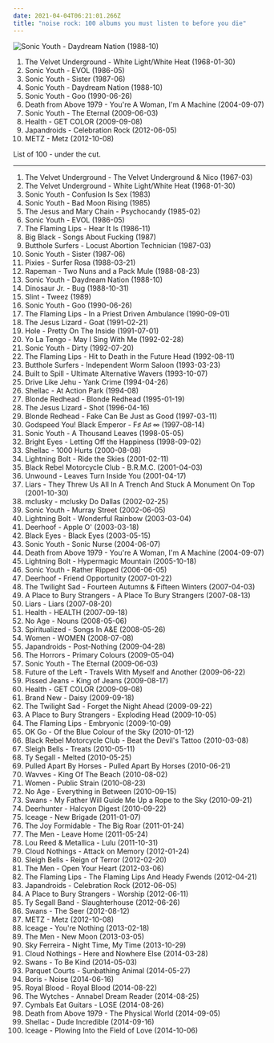 ```yaml
---
date: 2021-04-04T06:21:01.266Z
title: "noise rock: 100 albums you must listen to before you die"
---
```

![Sonic Youth - Daydream Nation (1988-10)](http://coverartarchive.org/release/430347cb-0879-3113-9fde-c75b658c298e/20232156952-500.jpg "Sonic Youth - Daydream Nation (1988-10)")
<ol class="albums">
<li data-cover="http://coverartarchive.org/release/cad3294a-3ea9-3e0e-a426-fe9862571e34/15465460977-500.jpg" data-tags="proto-punk, 60s, rock, noise rock" role="button">The Velvet Underground - White Light/White Heat (1968-01-30)</li>
<li data-cover="http://coverartarchive.org/release/4f3da9b5-2333-4ebd-97df-a1bcd32166be/9737664235-500.jpg" data-tags="noise rock" role="button">Sonic Youth - EVOL (1986-05)</li>
<li data-cover="https://via.placeholder.com/450" data-tags="alternative rock" role="button">Sonic Youth - Sister (1987-06)</li>
<li data-cover="http://coverartarchive.org/release/430347cb-0879-3113-9fde-c75b658c298e/20232156952-500.jpg" data-tags="alternative, 80s" role="button">Sonic Youth - Daydream Nation (1988-10)</li>
<li data-cover="http://coverartarchive.org/release/1123137a-295d-4c19-9dad-76ea01bc656a/28314714742-500.jpg" data-tags="90s" role="button">Sonic Youth - Goo (1990-06-26)</li>
<li data-cover="https://via.placeholder.com/450" data-tags="indie rock, dance punk, rock" role="button">Death from Above 1979 - You're A Woman, I'm A Machine (2004-09-07)</li>
<li data-cover="https://img.discogs.com/Qs-XsCyFcAq1-r3ykSEGmihWB3k=/fit-in/400x403/filters:strip_icc():format(jpeg):mode_rgb():quality(90)/discogs-images/R-2586371-1291821882.jpeg.jpg" data-tags="alternative rock, noise rock, post-punk" role="button">Sonic Youth - The Eternal (2009-06-03)</li>
<li data-cover="http://coverartarchive.org/release/7255d1b7-2707-3a9a-a58f-fa0dc1bb7c5a/11171174905-500.jpg" data-tags="noise rock" role="button">Health - GET COLOR (2009-09-08)</li>
<li data-cover="http://coverartarchive.org/release/149812f7-28a5-4960-ad49-0b647cdb978e/1076686535-500.jpg" data-tags="indie rock, noise rock" role="button">Japandroids - Celebration Rock (2012-06-05)</li>
<li data-cover="http://coverartarchive.org/release/07d46df6-ee00-4f79-ad1b-549620812d99/2251994757-500.jpg" data-tags="noise rock" role="button">METZ - Metz (2012-10-08)</li>
</ol>
List of 100 - under the cut.
<!-- more -->

_________________

<ol class="albums">
<li data-cover="http://coverartarchive.org/release/e2820d3f-bf0f-440f-b327-0a9c32e280d8/11733996765-500.jpg" data-tags="60s, rock, classic rock" role="button">
The Velvet Underground - The Velvet Underground & Nico (1967-03)
</li>
<li data-cover="http://coverartarchive.org/release/cad3294a-3ea9-3e0e-a426-fe9862571e34/15465460977-500.jpg" data-tags="proto-punk, 60s, rock, noise rock" role="button">
The Velvet Underground - White Light/White Heat (1968-01-30)
</li>
<li data-cover="http://coverartarchive.org/release/da11e4d0-97a2-3365-b510-3a3f05dbd34d/28361039757-500.jpg" data-tags="noise rock, no wave" role="button">
Sonic Youth - Confusion Is Sex (1983)
</li>
<li data-cover="https://img.discogs.com/vx3Vhu6YBJACYuloYmM0uXmpSis=/fit-in/400x396/filters:strip_icc():format(jpeg):mode_rgb():quality(90)/discogs-images/R-12060190-1527514473-8801.jpeg.jpg" data-tags="80s, no wave, experimental" role="button">
Sonic Youth - Bad Moon Rising (1985)
</li>
<li data-cover="https://img.discogs.com/tE60fMJ5MnEcRbdhmq9n4QfSQKk=/fit-in/600x611/filters:strip_icc():format(jpeg):mode_rgb():quality(90)/discogs-images/R-369883-1594750551-4786.jpeg.jpg" data-tags="post-punk, shoegaze, noise pop" role="button">
The Jesus and Mary Chain - Psychocandy (1985-02)
</li>
<li data-cover="http://coverartarchive.org/release/4f3da9b5-2333-4ebd-97df-a1bcd32166be/9737664235-500.jpg" data-tags="noise rock" role="button">
Sonic Youth - EVOL (1986-05)
</li>
<li data-cover="https://via.placeholder.com/450" data-tags="80s, noise rock, psychedelic rock" role="button">
The Flaming Lips - Hear It Is (1986-11)
</li>
<li data-cover="http://coverartarchive.org/release/843d0653-f15d-3d62-befc-ccc951e0db48/5857978636-500.jpg" data-tags="noise rock" role="button">
Big Black - Songs About Fucking (1987)
</li>
<li data-cover="http://coverartarchive.org/release/cba37f1a-2c70-3e76-bdc4-ed56e4de184f/9518530430-500.jpg" data-tags="noise rock" role="button">
Butthole Surfers - Locust Abortion Technician (1987-03)
</li>
<li data-cover="https://via.placeholder.com/450" data-tags="alternative rock" role="button">
Sonic Youth - Sister (1987-06)
</li>
<li data-cover="http://coverartarchive.org/release/1415ba1b-1208-4c4a-b711-65275b10ae05/24215425508-500.jpg" data-tags="alternative rock" role="button">
Pixies - Surfer Rosa (1988-03-21)
</li>
<li data-cover="https://via.placeholder.com/450" data-tags="noise rock, post-hardcore" role="button">
Rapeman - Two Nuns and a Pack Mule (1988-08-23)
</li>
<li data-cover="http://coverartarchive.org/release/430347cb-0879-3113-9fde-c75b658c298e/20232156952-500.jpg" data-tags="alternative, 80s" role="button">
Sonic Youth - Daydream Nation (1988-10)
</li>
<li data-cover="http://coverartarchive.org/release/25ddf543-d006-48fc-99f3-ca38337f41fc/14505240050-500.jpg" data-tags="alternative, indie rock" role="button">
Dinosaur Jr. - Bug (1988-10-31)
</li>
<li data-cover="http://coverartarchive.org/release/0774c7c4-c2ca-4d77-92a2-176456ef7475/27985403238-500.jpg" data-tags="noise rock" role="button">
Slint - Tweez (1989)
</li>
<li data-cover="http://coverartarchive.org/release/1123137a-295d-4c19-9dad-76ea01bc656a/28314714742-500.jpg" data-tags="90s" role="button">
Sonic Youth - Goo (1990-06-26)
</li>
<li data-cover="http://coverartarchive.org/release/d2eb8894-6ca3-488e-8359-f2a519ae6d0e/12712212150-500.jpg" data-tags="rock, noise rock, alternative, 90s, noise pop" role="button">
The Flaming Lips - In a Priest Driven Ambulance (1990-09-01)
</li>
<li data-cover="http://coverartarchive.org/release/39768213-ed10-4cdb-a516-d8194f3ac3aa/22607601704-500.jpg" data-tags="noise rock, post-hardcore" role="button">
The Jesus Lizard - Goat (1991-02-21)
</li>
<li data-cover="https://img.discogs.com/8Qmy81GuWZDtF1bqat4DA2bnPzg=/fit-in/600x521/filters:strip_icc():format(jpeg):mode_rgb():quality(90)/discogs-images/R-11240105-1512524485-4612.jpeg.jpg" data-tags="grunge" role="button">
Hole - Pretty On The Inside (1991-07-01)
</li>
<li data-cover="http://coverartarchive.org/release/d4dcea90-1d72-4141-8b18-68f0361258dd/14922151616-500.jpg" data-tags="indie rock, 90s" role="button">
Yo La Tengo - May I Sing With Me (1992-02-28)
</li>
<li data-cover="http://coverartarchive.org/release/c8c59a0a-5464-4eac-8251-5cfa102de5ac/15872226838-500.jpg" data-tags="alternative, 90s, alternative rock" role="button">
Sonic Youth - Dirty (1992-07-20)
</li>
<li data-cover="http://coverartarchive.org/release/171ffbe3-d2df-4377-8853-ffdc1d19bc4c/18230348494-500.jpg" data-tags="90s, noise rock, noise pop" role="button">
The Flaming Lips - Hit to Death in the Future Head (1992-08-11)
</li>
<li data-cover="http://coverartarchive.org/release/617e6155-432c-4c95-a9ab-b78e1c7838c2/11841421329-500.jpg" data-tags="rock, alternative rock, alternative, psychedelic" role="button">
Butthole Surfers - Independent Worm Saloon (1993-03-23)
</li>
<li data-cover="https://img.discogs.com/SCURkKpcskD2yteH7PuVXWUEdW8=/fit-in/573x559/filters:strip_icc():format(jpeg):mode_rgb():quality(90)/discogs-images/R-726631-1233945075.jpeg.jpg" data-tags="indie rock" role="button">
Built to Spill - Ultimate Alternative Wavers (1993-10-07)
</li>
<li data-cover="http://coverartarchive.org/release/883a8c08-4f08-4acc-b2a4-9f2d549ac696/23545562962-500.jpg" data-tags="post-hardcore, math rock" role="button">
Drive Like Jehu - Yank Crime (1994-04-26)
</li>
<li data-cover="http://coverartarchive.org/release/13cb27a3-a149-4aa3-93e3-47b2cc6e0ab7/26663400234-500.jpg" data-tags="math rock, noise rock, post-hardcore" role="button">
Shellac - At Action Park (1994-08)
</li>
<li data-cover="http://coverartarchive.org/release/23ac0966-5414-4177-a599-6883e92964c4/7940049824-500.jpg" data-tags="indie rock" role="button">
Blonde Redhead - Blonde Redhead (1995-01-19)
</li>
<li data-cover="https://img.discogs.com/shP5Cad9GgulW9A6Ovg9EdMVVzc=/fit-in/220x220/filters:strip_icc():format(jpeg):mode_rgb():quality(90)/discogs-images/R-5968287-1445604327-5831.jpeg.jpg" data-tags="noise rock" role="button">
The Jesus Lizard - Shot (1996-04-16)
</li>
<li data-cover="https://img.discogs.com/ONy1490mq3ZqLfb7XUWkkSKnwqs=/fit-in/600x599/filters:strip_icc():format(jpeg):mode_rgb():quality(90)/discogs-images/R-371265-1237647823.jpeg.jpg" data-tags="indie rock, alternative" role="button">
Blonde Redhead - Fake Can Be Just as Good (1997-03-11)
</li>
<li data-cover="http://coverartarchive.org/release/771ae005-6f8b-4831-9350-c3a7fdcb2442/2324127707-500.jpg" data-tags="post-rock" role="button">
Godspeed You! Black Emperor - F♯ A♯ ∞ (1997-08-14)
</li>
<li data-cover="https://img.discogs.com/ogAdxAzAVI3WHa9Twx-HxTIMmYM=/fit-in/600x602/filters:strip_icc():format(jpeg):mode_rgb():quality(90)/discogs-images/R-668910-1145575708.jpeg.jpg" data-tags="experimental, alternative" role="button">
Sonic Youth - A Thousand Leaves (1998-05-05)
</li>
<li data-cover="https://via.placeholder.com/450" data-tags="indie, emo" role="button">
Bright Eyes - Letting Off the Happiness (1998-09-02)
</li>
<li data-cover="http://coverartarchive.org/release/76a1b5df-8af7-4c78-8c44-f15ce08c2eb1/3348973628-500.jpg" data-tags="noise rock" role="button">
Shellac - 1000 Hurts (2000-08-08)
</li>
<li data-cover="http://coverartarchive.org/release/b4d77f6d-395b-4993-866b-3f8c8300798e/11799097798-500.jpg" data-tags="noise, noise rock" role="button">
Lightning Bolt - Ride the Skies (2001-02-11)
</li>
<li data-cover="http://coverartarchive.org/release/f4427c4c-9971-41a6-9392-efca9ac48555/6985295467-500.jpg" data-tags="rock" role="button">
Black Rebel Motorcycle Club - B.R.M.C. (2001-04-03)
</li>
<li data-cover="http://coverartarchive.org/release/3b1b7509-7bff-4a95-9ee8-f5e050cf102e/27704658731-500.jpg" data-tags="post-hardcore" role="button">
Unwound - Leaves Turn Inside You (2001-04-17)
</li>
<li data-cover="https://img.discogs.com/3JwqbEgjQA4lt1zalOyHv0AIFU8=/fit-in/455x468/filters:strip_icc():format(jpeg):mode_rgb():quality(90)/discogs-images/R-3792988-1344624305-7242.jpeg.jpg" data-tags="noise rock, post-punk, indie, experimental" role="button">
Liars - They Threw Us All In A Trench And Stuck A Monument On Top (2001-10-30)
</li>
<li data-cover="http://coverartarchive.org/release/c9b684e7-1820-4f91-a43b-ebf12c580d9f/6624706040-500.jpg" data-tags="noise rock" role="button">
mclusky - mclusky Do Dallas (2002-02-25)
</li>
<li data-cover="https://img.discogs.com/zjUyWAOCKKRO0GZFI3KUhGsT9JQ=/fit-in/400x389/filters:strip_icc():format(jpeg):mode_rgb():quality(90)/discogs-images/R-11890340-1525188565-1377.jpeg.jpg" data-tags="alternative rock" role="button">
Sonic Youth - Murray Street (2002-06-05)
</li>
<li data-cover="http://coverartarchive.org/release/f626b8d5-67a6-4bc7-82cd-4a0c24c8ed5d/11799177283-500.jpg" data-tags="noise rock" role="button">
Lightning Bolt - Wonderful Rainbow (2003-03-04)
</li>
<li data-cover="http://coverartarchive.org/release/34bec82a-41c0-35a5-aa99-9b94517b9d0a/9544109904-500.jpg" data-tags="indie rock, indie" role="button">
Deerhoof - Apple O' (2003-03-18)
</li>
<li data-cover="https://img.discogs.com/lppLvjv4rALkQRGCBvSlerTDPPc=/fit-in/455x455/filters:strip_icc():format(jpeg):mode_rgb():quality(90)/discogs-images/R-719425-1244135921.jpeg.jpg" data-tags="noise, noise rock, dischord, real post-hardcore" role="button">
Black Eyes - Black Eyes (2003-05-15)
</li>
<li data-cover="http://coverartarchive.org/release/7d60edd1-f1d0-4c29-a2a3-f9ad2d3f2de7/4808033952-500.jpg" data-tags="alternative rock" role="button">
Sonic Youth - Sonic Nurse (2004-06-07)
</li>
<li data-cover="https://via.placeholder.com/450" data-tags="indie rock, dance punk, rock" role="button">
Death from Above 1979 - You're A Woman, I'm A Machine (2004-09-07)
</li>
<li data-cover="http://coverartarchive.org/release/caee1003-ccd8-40bf-b682-d79f0054b36a/11799281268-500.jpg" data-tags="noise rock, noise" role="button">
Lightning Bolt - Hypermagic Mountain (2005-10-18)
</li>
<li data-cover="https://img.discogs.com/w7C3d8OHmFjsMS3t3Tvx8WQSFRo=/fit-in/400x391/filters:strip_icc():format(jpeg):mode_rgb():quality(90)/discogs-images/R-5119480-1385028132-2136.jpeg.jpg" data-tags="alternative rock" role="button">
Sonic Youth - Rather Ripped (2006-06-05)
</li>
<li data-cover="https://via.placeholder.com/450" data-tags="indie, indie rock" role="button">
Deerhoof - Friend Opportunity (2007-01-22)
</li>
<li data-cover="http://coverartarchive.org/release/c8e850b0-f816-41cf-8fd7-625e2e03ea6f/21355592306-500.jpg" data-tags="indie rock, noise rock, shoegaze, god tier, 2007 fave albums, bobjebus16 owns this, jaarlijstje 2007, worn-out from overplay, no waste album, stand out albums of 2007" role="button">
The Twilight Sad - Fourteen Autumns & Fifteen Winters (2007-04-03)
</li>
<li data-cover="https://img.discogs.com/VZlzejrrxZQ4j4-hTLJo-cmqpUk=/fit-in/600x531/filters:strip_icc():format(jpeg):mode_rgb():quality(90)/discogs-images/R-1039866-1267920531.jpeg.jpg" data-tags="shoegaze" role="button">
A Place to Bury Strangers - A Place To Bury Strangers (2007-08-13)
</li>
<li data-cover="http://coverartarchive.org/release/ef102bce-319d-3afd-a0b9-cd8cfea8478e/17983820799-500.jpg" data-tags="indie, experimental, post-rock, post-punk" role="button">
Liars - Liars (2007-08-20)
</li>
<li data-cover="http://coverartarchive.org/release/98361027-19b7-4152-a77d-53c9e60bac27/11162838722-500.jpg" data-tags="noise rock" role="button">
Health - HEALTH (2007-09-18)
</li>
<li data-cover="https://via.placeholder.com/450" data-tags="noise rock, indie" role="button">
No Age - Nouns (2008-05-06)
</li>
<li data-cover="http://coverartarchive.org/release/bb3ba958-719d-4ec0-942b-8a4d6c18f373/12135240940-500.jpg" data-tags="british, sad, dreamy, atmospheric, melancholy, 00s" role="button">
Spiritualized - Songs In A&E (2008-05-26)
</li>
<li data-cover="https://img.discogs.com/pHF1idCYcWaKk35_SzNRPCO4MCY=/fit-in/500x448/filters:strip_icc():format(jpeg):mode_rgb():quality(90)/discogs-images/R-1444711-1220215156.jpeg.jpg" data-tags="indie rock, canadian" role="button">
Women - WOMEN (2008-07-08)
</li>
<li data-cover="http://coverartarchive.org/release/14a9f2fd-8287-4f6a-8a44-b144ad7de8c6/7779506103-500.jpg" data-tags="indie rock, garage rock, canadian" role="button">
Japandroids - Post-Nothing (2009-04-28)
</li>
<li data-cover="http://coverartarchive.org/release/e5b17ab3-127d-476b-a4be-3d3c9e9d9e9a/24309818135-500.jpg" data-tags="shoegaze, post-punk" role="button">
The Horrors - Primary Colours (2009-05-04)
</li>
<li data-cover="https://img.discogs.com/Qs-XsCyFcAq1-r3ykSEGmihWB3k=/fit-in/400x403/filters:strip_icc():format(jpeg):mode_rgb():quality(90)/discogs-images/R-2586371-1291821882.jpeg.jpg" data-tags="alternative rock, noise rock, post-punk" role="button">
Sonic Youth - The Eternal (2009-06-03)
</li>
<li data-cover="http://coverartarchive.org/release/f111cdb5-aa6d-3add-b53b-219c22030c96/5987531842-500.jpg" data-tags="alternative rock, noise rock" role="button">
Future of the Left - Travels With Myself and Another (2009-06-22)
</li>
<li data-cover="https://img.discogs.com/dv6HA17-RHixHM-MEctE5CcF-ks=/fit-in/599x599/filters:strip_icc():format(jpeg):mode_rgb():quality(90)/discogs-images/R-1893819-1266079900.jpeg.jpg" data-tags="punk, noise rock" role="button">
Pissed Jeans - King of Jeans (2009-08-17)
</li>
<li data-cover="http://coverartarchive.org/release/7255d1b7-2707-3a9a-a58f-fa0dc1bb7c5a/11171174905-500.jpg" data-tags="noise rock" role="button">
Health - GET COLOR (2009-09-08)
</li>
<li data-cover="http://coverartarchive.org/release/aa69a080-f4bd-44cd-bc3d-513880be9ea5/9465797397-500.jpg" data-tags="alternative rock" role="button">
Brand New - Daisy (2009-09-18)
</li>
<li data-cover="http://coverartarchive.org/release/61e964e5-38c7-4c7c-8bc1-870f4340caf3/15403185325-500.jpg" data-tags="rock, indie rock, noise rock, post-punk, scottish, krautrock, dynamic, emusic, bobjebus16 owns this" role="button">
The Twilight Sad - Forget the Night Ahead (2009-09-22)
</li>
<li data-cover="http://coverartarchive.org/release/23a44f09-a57b-433c-8cda-489939232238/2633863660-500.jpg" data-tags="shoegaze" role="button">
A Place to Bury Strangers - Exploding Head (2009-10-05)
</li>
<li data-cover="https://img.discogs.com/D4c9wyhaXLvGOdGItp1r3AjjevA=/fit-in/600x596/filters:strip_icc():format(jpeg):mode_rgb():quality(90)/discogs-images/R-16216021-1605421774-2548.jpeg.jpg" data-tags="psychedelic" role="button">
The Flaming Lips - Embryonic (2009-10-09)
</li>
<li data-cover="https://img.discogs.com/wEKekcRE7RqBzTKflOmhD_HVHY8=/fit-in/600x597/filters:strip_icc():format(jpeg):mode_rgb():quality(90)/discogs-images/R-2105168-1600563941-7038.jpeg.jpg" data-tags="indie rock" role="button">
OK Go - Of the Blue Colour of the Sky (2010-01-12)
</li>
<li data-cover="http://coverartarchive.org/release/327a5e7a-02d3-3a6b-bc23-7d607d62bb67/9346943191-500.jpg" data-tags="alternative rock, alternative" role="button">
Black Rebel Motorcycle Club - Beat the Devil's Tattoo (2010-03-08)
</li>
<li data-cover="https://img.discogs.com/IojcRR9nb1EVW2RKFKFG8JX0n8k=/fit-in/600x600/filters:strip_icc():format(jpeg):mode_rgb():quality(90)/discogs-images/R-2270609-1273633096.jpeg.jpg" data-tags="noise pop" role="button">
Sleigh Bells - Treats (2010-05-11)
</li>
<li data-cover="http://coverartarchive.org/release/5fe93210-1f04-49bc-9101-703067823edf/18432330839-500.jpg" data-tags="rock, garage, vinyl" role="button">
Ty Segall - Melted (2010-05-25)
</li>
<li data-cover="https://via.placeholder.com/450" data-tags="alternative rock, indie rock, noise rock, screamo, alternative metal, post-hardcore, britrock" role="button">
Pulled Apart By Horses - Pulled Apart By Horses (2010-06-21)
</li>
<li data-cover="https://img.discogs.com/Z81861kdO2-pgNGcaWdWskd3nrs=/fit-in/500x500/filters:strip_icc():format(jpeg):mode_rgb():quality(90)/discogs-images/R-2628980-1296139890.jpeg.jpg" data-tags="lo-fi" role="button">
Wavves - King Of The Beach (2010-08-02)
</li>
<li data-cover="https://img.discogs.com/O34LJMVekZydSJb7azCZDXQaOsE=/fit-in/480x480/filters:strip_icc():format(jpeg):mode_rgb():quality(90)/discogs-images/R-2438121-1285369163.jpeg.jpg" data-tags="indie rock, post-punk, shoegaze, jagjaguwar" role="button">
Women - Public Strain (2010-08-23)
</li>
<li data-cover="http://coverartarchive.org/release/aa29b9f3-4525-3982-9d4b-76c87f37a43b/2868845098-500.jpg" data-tags="noise rock" role="button">
No Age - Everything in Between (2010-09-15)
</li>
<li data-cover="http://coverartarchive.org/release/b3468ed3-ebae-475b-932e-5578336ce72b/1944402956-500.jpg" data-tags="post-rock, experimental" role="button">
Swans - My Father Will Guide Me Up a Rope to the Sky (2010-09-21)
</li>
<li data-cover="https://img.discogs.com/tUf_katyLSzcD1NIIDFMLYvVYf4=/fit-in/368x368/filters:strip_icc():format(jpeg):mode_rgb():quality(90)/discogs-images/R-2816946-1337370194-6038.jpeg.jpg" data-tags="indie rock, dream pop" role="button">
Deerhunter - Halcyon Digest (2010-09-22)
</li>
<li data-cover="http://coverartarchive.org/release/03a05ce9-6a91-4126-bad3-d53d1807c69a/9563885219-500.jpg" data-tags="noise rock" role="button">
Iceage - New Brigade (2011-01-07)
</li>
<li data-cover="http://coverartarchive.org/release/300135a3-b971-4943-8d5e-6fb40c2d0253/4812805415-500.jpg" data-tags="indie rock, noise pop, alternative pop" role="button">
The Joy Formidable - The Big Roar (2011-01-24)
</li>
<li data-cover="http://coverartarchive.org/release/04ce3358-ce6f-4bd2-b00e-d0c8c5276064/2098747140-500.jpg" data-tags="noise rock, post punk, punk rock, sacred bones, real post-hardcore, sacred bones records" role="button">
The Men - Leave Home (2011-05-24)
</li>
<li data-cover="https://img.discogs.com/mBDUnwvyoTKo5QyTIx08OeU7ffE=/fit-in/470x467/filters:strip_icc():format(jpeg):mode_rgb():quality(90)/discogs-images/R-3200497-1433009730-1356.jpeg.jpg" data-tags="table rock, experimental, noise rock" role="button">
Lou Reed & Metallica - Lulu (2011-10-31)
</li>
<li data-cover="https://img.discogs.com/OxM5G5Qljj1PiIZK9cW-N7cNKUU=/fit-in/600x593/filters:strip_icc():format(jpeg):mode_rgb():quality(90)/discogs-images/R-3370640-1444723756-2718.jpeg.jpg" data-tags="indie rock, post-hardcore" role="button">
Cloud Nothings - Attack on Memory (2012-01-24)
</li>
<li data-cover="http://coverartarchive.org/release/afc47229-be68-49be-9306-6563a2acbad8/3180799317-500.jpg" data-tags="noise pop, indie rock" role="button">
Sleigh Bells - Reign of Terror (2012-02-20)
</li>
<li data-cover="http://coverartarchive.org/release/be21e825-4768-40f9-b0b4-10cbd69d3f09/3554488168-500.jpg" data-tags="indie rock, noise rock" role="button">
The Men - Open Your Heart (2012-03-06)
</li>
<li data-cover="http://coverartarchive.org/release/649641fb-a220-4ca6-ac26-a41e94bf1ed5/1067679953-500.jpg" data-tags="noise, noise rock, experimental rock, psychedelic, noise pop, acid, art rock, psychedelic rock, collaboration, drugs, neo-psychedelia, bella union, warner bros records, warner bros, record store day 2012" role="button">
The Flaming Lips - The Flaming Lips And Heady Fwends (2012-04-21)
</li>
<li data-cover="http://coverartarchive.org/release/149812f7-28a5-4960-ad49-0b647cdb978e/1076686535-500.jpg" data-tags="indie rock, noise rock" role="button">
Japandroids - Celebration Rock (2012-06-05)
</li>
<li data-cover="http://coverartarchive.org/release/a0c7c9f4-7195-4e67-9128-f83edbd65cf7/3904773359-500.jpg" data-tags="shoegaze, noise rock" role="button">
A Place to Bury Strangers - Worship (2012-06-11)
</li>
<li data-cover="http://coverartarchive.org/release/ff152346-3015-4217-9a45-e129be095a7e/2442485330-500.jpg" data-tags="noise, indie, rock, indie rock, noise rock, garage rock, garage, vinyl, san francisco, garage punk, 10s, legendary, in the red, burger, 2012 albums, great album artwork, wfmu heavily played records" role="button">
Ty Segall Band - Slaughterhouse (2012-06-26)
</li>
<li data-cover="http://coverartarchive.org/release/f4a636f1-4732-4bc0-8559-66b8b3bc345f/1940789966-500.jpg" data-tags="post-rock, experimental" role="button">
Swans - The Seer (2012-08-12)
</li>
<li data-cover="http://coverartarchive.org/release/07d46df6-ee00-4f79-ad1b-549620812d99/2251994757-500.jpg" data-tags="noise rock" role="button">
METZ - Metz (2012-10-08)
</li>
<li data-cover="http://coverartarchive.org/release/735c3c9f-8317-44ab-ab71-826f51d10acc/3198810863-500.jpg" data-tags="post-punk" role="button">
Iceage - You're Nothing (2013-02-18)
</li>
<li data-cover="http://coverartarchive.org/release/3ff577c3-bfc6-4e63-b6e1-4cc953ebda50/3441153707-500.jpg" data-tags="noise rock, post-punk" role="button">
The Men - New Moon (2013-03-05)
</li>
<li data-cover="http://coverartarchive.org/release/185d0b3a-3a56-4db8-8e80-2e47861d078b/12033804091-500.jpg" data-tags="indie pop, noise pop, indie rock, pop, rock, synthpop, alternative" role="button">
Sky Ferreira - Night Time, My Time (2013-10-29)
</li>
<li data-cover="http://coverartarchive.org/release/4dcaa0f1-5b3e-40ae-b707-346ab0840b50/6341394734-500.jpg" data-tags="indie rock" role="button">
Cloud Nothings - Here and Nowhere Else (2014-03-28)
</li>
<li data-cover="http://coverartarchive.org/release/01430596-3eaa-4d2f-8198-8e15aac948bd/7269530596-500.jpg" data-tags="post-rock" role="button">
Swans - To Be Kind (2014-05-03)
</li>
<li data-cover="http://coverartarchive.org/release/3142baf1-e562-4759-9510-be1983e79e8e/7349660598-500.jpg" data-tags="indie rock, post-punk" role="button">
Parquet Courts - Sunbathing Animal (2014-05-27)
</li>
<li data-cover="http://coverartarchive.org/release/94a5b3b9-5e56-4f04-86fd-877c99cd720d/8102222224-500.jpg" data-tags="experimental, noise rock, shoegaze" role="button">
Boris - Noise (2014-06-16)
</li>
<li data-cover="http://coverartarchive.org/release/30683b1f-e4df-46f7-a170-2de84a5f13bf/8137779784-500.jpg" data-tags="rock" role="button">
Royal Blood - Royal Blood (2014-08-22)
</li>
<li data-cover="http://coverartarchive.org/release/109ed063-39ea-4ae4-8901-13a3b808b758/8326624669-500.jpg" data-tags="noise rock" role="button">
The Wytches - Annabel Dream Reader (2014-08-25)
</li>
<li data-cover="http://coverartarchive.org/release/cff0cf88-31b7-48b4-94a6-11a6efad2267/8224518572-500.jpg" data-tags="indie rock, noise rock, shoegaze" role="button">
Cymbals Eat Guitars - LOSE (2014-08-26)
</li>
<li data-cover="http://coverartarchive.org/release/b3dcc134-4c86-47a4-9582-5db6fc21246c/9339940881-500.jpg" data-tags="indie rock, rock, noise rock, dance punk" role="button">
Death from Above 1979 - The Physical World (2014-09-05)
</li>
<li data-cover="https://img.discogs.com/qNx490nv9tSlaaAVsLpNT3RnV6w=/fit-in/600x600/filters:strip_icc():format(jpeg):mode_rgb():quality(90)/discogs-images/R-6092431-1411209334-9708.jpeg.jpg" data-tags="math rock, noise rock" role="button">
Shellac - Dude Incredible (2014-09-16)
</li>
<li data-cover="http://coverartarchive.org/release/24f4f7e3-e1b8-4447-9a3d-24e70eb87618/8595509889-500.jpg" data-tags="punk, post-punk" role="button">
Iceage - Plowing Into the Field of Love (2014-10-06)
</li>
</ol>